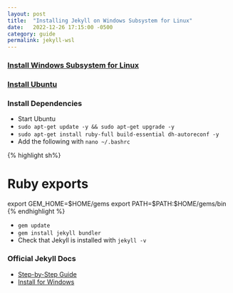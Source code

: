 ```yaml
---
layout: post
title:  "Installing Jekyll on Windows Subsystem for Linux"
date:   2022-12-26 17:15:00 -0500
category: guide
permalink: jekyll-wsl
---
```


### [Install Windows Subsystem for Linux](https://apps.microsoft.com/store/detail/windows-subsystem-for-linux/9P9TQF7MRM4R)

### [Install Ubuntu](https://apps.microsoft.com/store/detail/ubuntu/9PDXGNCFSCZV)

### Install Dependencies

- Start Ubuntu
- `sudo apt-get update -y && sudo apt-get upgrade -y`
- `sudo apt-get install ruby-full build-essential dh-autoreconf -y`
- Add the following with `nano ~/.bashrc`

{% highlight sh%}
# Ruby exports
export GEM_HOME=\$HOME/gems
export PATH=\$PATH:\$HOME/gems/bin
{% endhighlight %}

- `gem update`
- `gem install jekyll bundler`
- Check that Jekyll is installed with `jekyll -v`

### Official Jekyll Docs

- [Step-by-Step Guide](https://jekyllrb.com/docs/step-by-step/01-setup/)
- [Install for Windows](https://jekyllrb.com/docs/installation/windows/)

